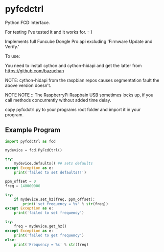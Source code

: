 # pyfcdctrl

Python FCD Interface.

For testing I've tested it and it works for. :-)

Implements full Funcube Dongle Pro api excluding 'Firmware Update and Verify.'

To use:

You need to install cython and cython-hidapi and get the latter from https://github.com/bazuchan

NOTE: cython-hidapi from the raspbian repos causes segmentation fault the above version doesn't.

NOTE NOTE ::  The RaspberryPi Raspbain USB sometimes locks up, if you call methods concurrently without added time delay.

copy pyfcdctrl.py to your programs root folder and import it in your program.

##  Example Program

```python
import pyfcdctrl as fcd

mydevice = fcd.PyFcdCtrl()

try:
    mydevice.defaults() ## sets defaults
except Exception as e:
    print('failed to set defaults!!')

ppm_offset = 0
freq = 140000000

try:
    if mydevice.set_hz(freq, ppm_offset):
        print('set frequency = %s' % str(freq))
except Exception as e:
    print('failed to set frequency')

try:
    freq = mydevice.get_hz()
except Exception as e:
    print('failed to get frequency')
else:
    print('Frequency = %s' % str(freq)
```